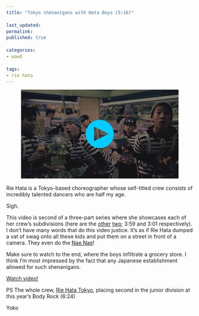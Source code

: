 ```yaml
---
title: "Tokyo shenanigans with Hata Boys (5:16)"

last_updated: 
permalink: 
published: true

categories:
- wawd

tags:
- rie hata
---
```



<figure>
	<a href="https://www.youtube.com/watch?v=Mzsh2QhJmX8"><img src="/assets/images/2014-08-20-hata-boys-supermarket.jpg" alt="A bunch of swaggy kids looking surprised in the supermarket" /></a>
</figure>

Rie Hata is a Tokyo-based choreographer whose self-titled crew consists of incredibly talented dancers who are half my age.

Sigh.

This video is second of a three-part series where she showcases each of her crew’s subdivisions (here are the [other](https://www.youtube.com/watch?v=IxJfSckPsgs) [two](https://www.youtube.com/watch?v=jsq8UGkrCfE); 3:59 and 3:01 respectively). I don’t have many words that do this video justice. It’s as if Rie Hata dumped a vat of swag onto all these kids and put them on a street in front of a camera. They even do the [Nae Nae](http://deadspin.com/the-nae-nae-a-necessary-explainer-1549864901)!

Make sure to watch to the end, where the boys infiltrate a grocery store. I think I’m most impressed by the fact that any Japanese establishment allowed for such shenanigans.

[Watch video!](https://www.youtube.com/watch?v=Mzsh2QhJmX8)

PS The whole crew, [Rie Hata Tokyo](https://www.youtube.com/watch?v=LPrxw0w7Pmg), placing second in the junior division at this year’s Body Rock (6:24)

Yoko